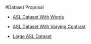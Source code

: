 #Dataset Proposal

* [ASL Dataset With Words](https://www.kaggle.com/belalelwikel/asl-and-some-words)

* [ASL Dataset With Varying Contrast](https://www.kaggle.com/mhamad12/asl-american-sign)

* [Large ASL Dataset](https://www.kaggle.com/kapillondhe/american-sign-language)

